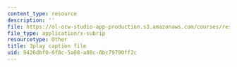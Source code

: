 ```yaml
---
content_type: resource
description: ''
file: https://ol-ocw-studio-app-production.s3.amazonaws.com/courses/res-18-006-calculus-revisited-single-variable-calculus-fall-2010/9426dbf06f8c5a08a08c0bc79790ff2c_iWphmEIO-1E.vtt
file_type: application/x-subrip
resourcetype: Other
title: 3play caption file
uid: 9426dbf0-6f8c-5a08-a08c-0bc79790ff2c
---
```

